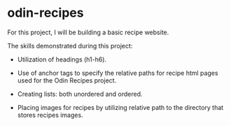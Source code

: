 # odin-recipes

For this project, I will be building a basic recipe website.

The skills demonstrated during this project:

- Utilization of headings (h1-h6).

- Use of anchor tags to specify the relative paths for recipe html pages used for
  the Odin Recipes project.

- Creating lists: both unordered and ordered.

- Placing images for recipes by utilizing relative path to the directory that
  stores recipes images.
